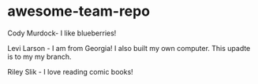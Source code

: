 # awesome-team-repo

Cody Murdock- I like blueberries!

Levi Larson - I am from Georgia! I also built my own computer. This upadte is to my my branch.

Riley Slik - I love reading comic books!